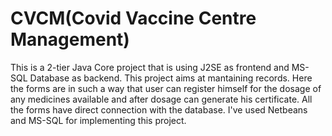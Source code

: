 # CVCM(Covid Vaccine Centre Management)
This is a 2-tier Java Core project that is using J2SE as frontend and MS-SQL Database as backend. This project aims at mantaining records. Here the forms are in such a way that user can register himself for the dosage of any medicines available and after dosage can generate his certificate. All the forms have direct connection with the database.
I've used Netbeans and MS-SQL for implementing this project.
